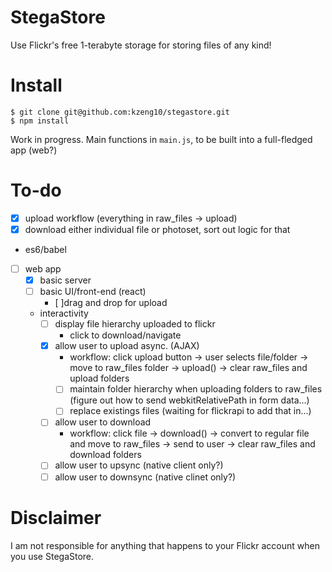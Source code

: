 # StegaStore
Use Flickr's free 1-terabyte storage for storing files of any kind!

# Install
```
$ git clone git@github.com:kzeng10/stegastore.git
$ npm install
```
Work in progress. Main functions in `main.js`, to be built into a full-fledged app (web?)

# To-do
- [x] upload workflow (everything in raw_files -> upload)
- [x] download either individual file or photoset, sort out logic for that
- es6/babel
- [ ] web app
  - [x] basic server
  - [ ] basic UI/front-end (react)
    - [ ]drag and drop for upload
  - interactivity
    - [ ] display file hierarchy uploaded to flickr
        - click to download/navigate
    - [x] allow user to upload async. (AJAX)
        - workflow: click upload button -> user selects file/folder -> move to raw_files folder -> upload() -> clear raw_files and upload folders
        - [ ] maintain folder hierarchy when uploading folders to raw_files (figure out how to send webkitRelativePath in form data...)
        - [ ] replace existings files (waiting for flickrapi to add that in...)
    - [ ] allow user to download
        - workflow: click file -> download() -> convert to regular file and move to raw_files -> send to user -> clear raw_files and download folders
    - [ ] allow user to upsync (native client only?)
    - [ ] allow user to downsync (native clinet only?)

# Disclaimer
I am not responsible for anything that happens to your Flickr account when you use StegaStore.
